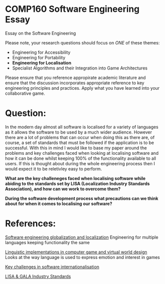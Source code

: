 # COMP160 Software Engineering Essay
Essay on the Software Engineering

Please note, your research questions should focus on *ONE* of these themes:

* Engineering for Accessibility
* Engineering for Portability
* __Engineering for Localisation__
* Specialist Algorithms and their Integration into Game Architectures

Please ensure that you reference appropirate academic literature and ensure that the discussion incorporates appropriate reference to key engineering principles and practices. Apply what you have learned into your collaborative game.


# Question: 
In the modern day almost all software is localised for a variety of languages as it allows the software to be used by a much wider audience. However there are a lot of problems that can occur when doing this as there are, of course, a set of standards that must be followed if the application is to be successful. With this in mind I would like to base my paper around the problems and key challenges faced when looking at localising software and how it can be done whilst keeping 100% of the functionality available to all users. If this is thought about during the whole engineering process then I would expect it to be reletivley easy to perform.

__What are the key challeneges faced when localising software while abiding to the standards set by LISA (Localization Industry Standards Association), and how can we work to overcome them?__

__During the software development process what precautions can we think about for when it comes to localising our software?__

# References:

[Software engineering globalization and localization](http://ieeexplore.ieee.org.ezproxy.falmouth.ac.uk/document/142155/)
Engineering for multiple languages keeping functionality the same

[Linguistic implementations in computer game and virtual world design](http://ieeexplore.ieee.org.ezproxy.falmouth.ac.uk/document/6934142/)
Looks at the way language is used to express emotion and interest in games

[Key challenges in software internationalisation](http://dl.acm.org.ezproxy.falmouth.ac.uk/citation.cfm?id=976469&CFID=727982352&CFTOKEN=92133112)

[LISA & GALA Industry Standards](https://www.gala-global.org/resources/industry-standards)

